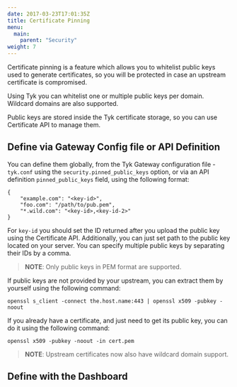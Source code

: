 ```yaml
---
date: 2017-03-23T17:01:35Z
title: Certificate Pinning
menu:
  main:
    parent: "Security"
weight: 7 
---
```


Certificate pinning is a feature which allows you to whitelist public keys used to generate certificates, so you will be protected in case an upstream certificate is compromised.

Using Tyk you can whitelist one or multiple public keys per domain. Wildcard domains are also supported.

Public keys are stored inside the Tyk certificate storage, so you can use Certificate API to manage them.

## <a name="define-with-api"></a>Define via Gateway Config file or API Definition

You can define them globally, from the Tyk Gateway configuration file - `tyk.conf` using the `security.pinned_public_keys` option, or via an API definition `pinned_public_keys` field, using the following format:
```
{
    "example.com": "<key-id>",
    "foo.com": "/path/to/pub.pem",
    "*.wild.com": "<key-id>,<key-id-2>"
}
```

For `key-id` you should set the ID returned after you upload the public key using the Certificate API. Additionally, you can just set path to the public key located on your server. You can specify multiple public keys by separating their IDs by a comma.

> **NOTE**: Only public keys in PEM format are supported.

If public keys are not provided by your upstream, you can extract them
by yourself using the following command:
```{.copyWrapper}
openssl s_client -connect the.host.name:443 | openssl x509 -pubkey -noout
```
If you already have a certificate, and just need to get its public key, you can do it using the following command:
```{.copyWrapper}
openssl x509 -pubkey -noout -in cert.pem
```

> **NOTE**: Upstream certificates now also have wildcard domain support.


## <a name="define-via-dashboard"></a>Define with the Dashboard


